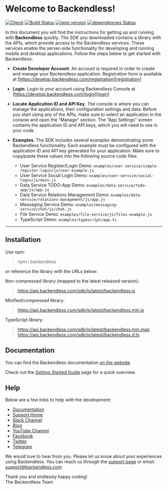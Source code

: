# Welcome to Backendless!

[![Check](https://github.com/Backendless/JS-SDK/actions/workflows/main.yml/badge.svg)](https://github.com/Backendless/JS-SDK/actions/workflows/main.yml)
[![Build Status](https://travis-ci.com/Backendless/JS-SDK.svg?branch=master)](https://travis-ci.com/Backendless/JS-SDK)
[![npm version](https://img.shields.io/npm/v/backendless.svg?style=flat)](https://www.npmjs.com/package/backendless)
[![dependencies Status](https://david-dm.org/backendless/JS-SDK/status.svg)](https://david-dm.org/backendless/JS-SDK)

In this document you will find the instructions for getting up and running with **Backendless** quickly. 
The SDK you downloaded contains a library with the APIs, which provide access to the Backendless services. 
These services enable the server-side functionality for developing and running mobile and desktop applications. 
Follow the steps below to get started with Backendless:

  * **Create Developer Account**. An account is required in order to create and manage your Backendless application. Registration form is available at [https://develop.backendless.com/registration][registration]
  * **Login**. Login to your account using Backendless Console at [https://develop.backendless.com/login][login]
  * **Locate Application ID and API Key**. The console is where you can manage the applications, their configuration settings and data. Before you start using any of the APIs, make sure to select an application in the console and open the “Manage” section. The “App Settings” screen contains the application ID and API keys, which you will need to use in your code.
  * **Examples**. The SDK includes several examples demonstrating some Backendless functionality. Each example must be configured with the application ID and API key generated for your application. Make sure to copy/paste these values into the following source code files:
  
    - User Service Register/Login Demo: `examples/user-service/simple-register-login/js/user-example.js`
    - User Service Social Login Demo: `examples/user-service/social-login/js/main.js`
    - Data Service TODO-App Demo: `examples/data-service/todo-app/js/app.js`
    - Data Service Relations Management Demo: `examples/data-service/relations-management/js/app.js`
    - Messaging Service Demo: `examples/messaging-service/chat/js/chat.js`  
    - File Service Demo: `examples/file-service/js/files-example.js`  
    - TypeScript Demo: `examples/typescript/app.ts`
---

## Installation
Use npm:
> npm i backendless

 or reference the library with the URLs below:
 
 Non-compressed library (mapped to the latest released version):
 > https://api.backendless.com/sdk/js/latest/backendless.js 
 
 Minified/compressed library:
 
 > https://api.backendless.com/sdk/js/latest/backendless.min.js
 
 TypeScript library:
 >https://api.backendless.com/sdk/js/latest/backendless.min.map
 https://api.backendless.com/sdk/js/latest/backendless.d.ts
 
## Documentation

You can find the Backendless documentation [on the website][documentation].

Check out the [Getting Started Guide][quick start] page for a quick overview.

## Help
Below are a few links to help with the development:

* [Documentation][documentation]
* [Support Home][support]
* [Slack Channel][slack]
* [Blog][blog]
* [YouTube Channel][youtube]
* [Facebook][facebook]
* [Twitter][twitter]
* [Telegram][telegram]

We would love to hear from you. Please let us know about your experiences using Backendless. 
You can reach us through the [support page][support] or email: [support@backendless.com](mailto:support@backendless.com)

Thank you and endlessly happy coding!  
The Backendless Team

[documentation]: https://backendless.com/docs/js/
[support]: https://support.backendless.com
[slack]: https://slack.backendless.com
[telegram]: https://t.me/backendless_chat
[blog]: https://backendless.com/blog
[youtube]: https://youtube.com/backendless
[facebook]: https://facebook.com/backendless
[twitter]: https://twitter.com/backendless
[login]: https://develop.backendless.com/login
[registration]: https://develop.backendless.com/registration
[quick start]: https://backendless.com/docs/js/quick_start_guide.html
